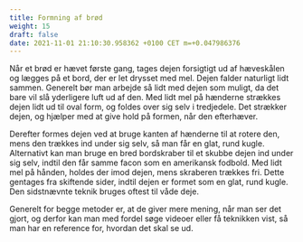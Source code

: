 ```yaml
---
title: Formning af brød
weight: 15
draft: false
date: 2021-11-01 21:10:30.958362 +0100 CET m=+0.047986376
---
```



Når et brød er hævet første gang, tages dejen forsigtigt ud af
hæveskålen og lægges på et bord, der er let drysset med mel. Dejen
falder naturligt lidt sammen. Generelt bør man arbejde så lidt med dejen
som muligt, da det bare vil slå yderligere luft ud af den. Med lidt mel
på hænderne strækkes dejen lidt ud til oval form, og foldes over sig
selv i tredjedele. Det strækker dejen, og hjælper med at give hold på
formen, når den efterhæver.

Derefter formes dejen ved at bruge kanten af hænderne til at rotere den,
mens den trækkes ind under sig selv, så man får en glat, rund kugle.
Alternativt kan man bruge en bred bordskraber til et skubbe dejen ind
under sig selv, indtil den får samme facon som en amerikansk fodbold.
Med lidt mel på hånden, holdes der imod dejen, mens skraberen trækkes
fri. Dette gentages fra skiftende sider, indtil dejen er formet som en
glat, rund kugle. Den sidstnævnte teknik bruges oftest til våde deje.

Generelt for begge metoder er, at de giver mere mening, når man ser det
gjort, og derfor kan man med fordel søge videoer eller få teknikken
vist, så man har en reference for, hvordan det skal se ud.

